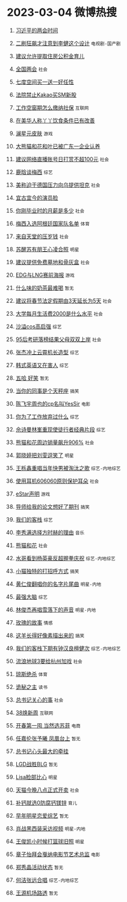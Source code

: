 # 2023-03-04 微博热搜 
1. [习近平的两会时间](https://m.weibo.cn/search?containerid=100103type%3D1%26t%3D10%26q%3D%23%E4%B9%A0%E8%BF%91%E5%B9%B3%E7%9A%84%E4%B8%A4%E4%BC%9A%E6%97%B6%E9%97%B4%23&stream_entry_id=51&isnewpage=1&extparam=seat%3D1%26stream_entry_id%3D51%26c_type%3D51%26dgr%3D0%26cate%3D10103%26filter_type%3Drealtimehot%26pos%3D0%26display_time%3D1677870250%26pre_seqid%3D167787025026903188072&luicode=10000011&lfid=106003type%3D25%26t%3D3%26disable_hot%3D1%26filter_type%3Drealtimehot)  

2. [二刷狂飙才注意到李健这个设计](https://m.weibo.cn/search?containerid=100103type%3D1%26t%3D10%26q%3D%23%E4%BA%8C%E5%88%B7%E7%8B%82%E9%A3%99%E6%89%8D%E6%B3%A8%E6%84%8F%E5%88%B0%E6%9D%8E%E5%81%A5%E8%BF%99%E4%B8%AA%E8%AE%BE%E8%AE%A1%23&stream_entry_id=31&isnewpage=1&extparam=seat%3D1%26lcate%3D5001%26c_type%3D31%26realpos%3D1%26cate%3D5001%26pos%3D0%26q%3D%2523%25E4%25BA%258C%25E5%2588%25B7%25E7%258B%2582%25E9%25A3%2599%25E6%2589%258D%25E6%25B3%25A8%25E6%2584%258F%25E5%2588%25B0%25E6%259D%258E%25E5%2581%25A5%25E8%25BF%2599%25E4%25B8%25AA%25E8%25AE%25BE%25E8%25AE%25A1%2523%26stream_entry_id%3D31%26flag%3D2%26dgr%3D0%26band_rank%3D1%26filter_type%3Drealtimehot%26display_time%3D1677870250%26pre_seqid%3D167787025026903188072&luicode=10000011&lfid=106003type%3D25%26t%3D3%26disable_hot%3D1%26filter_type%3Drealtimehot) `电视剧-国产剧` 

3. [建议允许提取住房公积金育儿](https://m.weibo.cn/search?containerid=100103type%3D1%26t%3D10%26q%3D%23%E5%BB%BA%E8%AE%AE%E5%85%81%E8%AE%B8%E6%8F%90%E5%8F%96%E4%BD%8F%E6%88%BF%E5%85%AC%E7%A7%AF%E9%87%91%E8%82%B2%E5%84%BF%23&stream_entry_id=31&isnewpage=1&extparam=seat%3D1%26lcate%3D5001%26c_type%3D31%26realpos%3D2%26cate%3D5001%26pos%3D1%26q%3D%2523%25E5%25BB%25BA%25E8%25AE%25AE%25E5%2585%2581%25E8%25AE%25B8%25E6%258F%2590%25E5%258F%2596%25E4%25BD%258F%25E6%2588%25BF%25E5%2585%25AC%25E7%25A7%25AF%25E9%2587%2591%25E8%2582%25B2%25E5%2584%25BF%2523%26stream_entry_id%3D31%26flag%3D0%26dgr%3D0%26band_rank%3D2%26filter_type%3Drealtimehot%26display_time%3D1677870250%26pre_seqid%3D167787025026903188072&luicode=10000011&lfid=106003type%3D25%26t%3D3%26disable_hot%3D1%26filter_type%3Drealtimehot)  

4. [全国两会](https://m.weibo.cn/search?containerid=100103type%3D1%26t%3D10%26q%3D%23%E5%85%A8%E5%9B%BD%E4%B8%A4%E4%BC%9A%23&stream_entry_id=31&isnewpage=1&extparam=seat%3D1%26lcate%3D5001%26c_type%3D31%26realpos%3D3%26cate%3D5001%26pos%3D2%26q%3D%2523%25E5%2585%25A8%25E5%259B%25BD%25E4%25B8%25A4%25E4%25BC%259A%2523%26stream_entry_id%3D31%26flag%3D0%26dgr%3D0%26band_rank%3D3%26filter_type%3Drealtimehot%26display_time%3D1677870250%26pre_seqid%3D167787025026903188072&luicode=10000011&lfid=106003type%3D25%26t%3D3%26disable_hot%3D1%26filter_type%3Drealtimehot) `社会` 

5. [七度空间买一送一好任性](https://m.weibo.cn/search?containerid=100103type%3D1%26t%3D10%26q%3D%23%E4%B8%83%E5%BA%A6%E7%A9%BA%E9%97%B4%E4%B9%B0%E4%B8%80%E9%80%81%E4%B8%80%E5%A5%BD%E4%BB%BB%E6%80%A7%23&stream_entry_id=31&isnewpage=1&extparam=seat%3D1%26lcate%3D5001%26c_type%3D31%26band_rank%3D4%26topic_ad%3D1%26cate%3D5001%26pos%3D3%26adid%3D181285%26q%3D%2523%25E4%25B8%2583%25E5%25BA%25A6%25E7%25A9%25BA%25E9%2597%25B4%25E4%25B9%25B0%25E4%25B8%2580%25E9%2580%2581%25E4%25B8%2580%25E5%25A5%25BD%25E4%25BB%25BB%25E6%2580%25A7%2523%26stream_entry_id%3D31%26dgr%3D0%26filter_type%3Drealtimehot%26display_time%3D1677870250%26pre_seqid%3D167787025026903188072&luicode=10000011&lfid=106003type%3D25%26t%3D3%26disable_hot%3D1%26filter_type%3Drealtimehot)  

6. [法院禁止Kakao买SM新股](https://m.weibo.cn/search?containerid=100103type%3D1%26t%3D10%26q%3D%23%E6%B3%95%E9%99%A2%E7%A6%81%E6%AD%A2Kakao%E4%B9%B0SM%E6%96%B0%E8%82%A1%23&stream_entry_id=31&isnewpage=1&extparam=seat%3D1%26lcate%3D5001%26c_type%3D31%26realpos%3D4%26cate%3D5001%26pos%3D4%26q%3D%2523%25E6%25B3%2595%25E9%2599%25A2%25E7%25A6%2581%25E6%25AD%25A2Kakao%25E4%25B9%25B0SM%25E6%2596%25B0%25E8%2582%25A1%2523%26stream_entry_id%3D31%26flag%3D0%26dgr%3D0%26band_rank%3D4%26filter_type%3Drealtimehot%26display_time%3D1677870250%26pre_seqid%3D167787025026903188072&luicode=10000011&lfid=106003type%3D25%26t%3D3%26disable_hot%3D1%26filter_type%3Drealtimehot)  

7. [工作空窗期怎么缴纳社保](https://m.weibo.cn/search?containerid=100103type%3D1%26t%3D10%26q%3D%23%E5%B7%A5%E4%BD%9C%E7%A9%BA%E7%AA%97%E6%9C%9F%E6%80%8E%E4%B9%88%E7%BC%B4%E7%BA%B3%E7%A4%BE%E4%BF%9D%23&stream_entry_id=31&isnewpage=1&extparam=seat%3D1%26lcate%3D5001%26c_type%3D31%26realpos%3D5%26cate%3D5001%26pos%3D5%26q%3D%2523%25E5%25B7%25A5%25E4%25BD%259C%25E7%25A9%25BA%25E7%25AA%2597%25E6%259C%259F%25E6%2580%258E%25E4%25B9%2588%25E7%25BC%25B4%25E7%25BA%25B3%25E7%25A4%25BE%25E4%25BF%259D%2523%26stream_entry_id%3D31%26flag%3D0%26dgr%3D0%26band_rank%3D5%26filter_type%3Drealtimehot%26display_time%3D1677870250%26pre_seqid%3D167787025026903188072&luicode=10000011&lfid=106003type%3D25%26t%3D3%26disable_hot%3D1%26filter_type%3Drealtimehot) `互联网` 

8. [在美华人称丫丫饮食条件已有改善](https://m.weibo.cn/search?containerid=100103type%3D1%26t%3D10%26q%3D%23%E5%9C%A8%E7%BE%8E%E5%8D%8E%E4%BA%BA%E7%A7%B0%E4%B8%AB%E4%B8%AB%E9%A5%AE%E9%A3%9F%E6%9D%A1%E4%BB%B6%E5%B7%B2%E6%9C%89%E6%94%B9%E5%96%84%23&stream_entry_id=31&isnewpage=1&extparam=seat%3D1%26lcate%3D5001%26c_type%3D31%26realpos%3D6%26cate%3D5001%26pos%3D6%26q%3D%2523%25E5%259C%25A8%25E7%25BE%258E%25E5%258D%258E%25E4%25BA%25BA%25E7%25A7%25B0%25E4%25B8%25AB%25E4%25B8%25AB%25E9%25A5%25AE%25E9%25A3%259F%25E6%259D%25A1%25E4%25BB%25B6%25E5%25B7%25B2%25E6%259C%2589%25E6%2594%25B9%25E5%2596%2584%2523%26stream_entry_id%3D31%26flag%3D16%26dgr%3D0%26band_rank%3D6%26filter_type%3Drealtimehot%26display_time%3D1677870250%26pre_seqid%3D167787025026903188072&luicode=10000011&lfid=106003type%3D25%26t%3D3%26disable_hot%3D1%26filter_type%3Drealtimehot)  

9. [澜星元皮肤](https://m.weibo.cn/search?containerid=100103type%3D1%26t%3D10%26q%3D%23%E6%BE%9C%E6%98%9F%E5%85%83%E7%9A%AE%E8%82%A4%23&stream_entry_id=31&isnewpage=1&extparam=seat%3D1%26lcate%3D5001%26c_type%3D31%26realpos%3D7%26cate%3D5001%26pos%3D7%26q%3D%2523%25E6%25BE%259C%25E6%2598%259F%25E5%2585%2583%25E7%259A%25AE%25E8%2582%25A4%2523%26stream_entry_id%3D31%26flag%3D1%26dgr%3D0%26band_rank%3D7%26filter_type%3Drealtimehot%26display_time%3D1677870250%26pre_seqid%3D167787025026903188072&luicode=10000011&lfid=106003type%3D25%26t%3D3%26disable_hot%3D1%26filter_type%3Drealtimehot) `游戏` 

10. [大熊猫和花和叶已被广东一企业认养](https://m.weibo.cn/search?containerid=100103type%3D1%26t%3D10%26q%3D%23%E5%A4%A7%E7%86%8A%E7%8C%AB%E5%92%8C%E8%8A%B1%E5%92%8C%E5%8F%B6%E5%B7%B2%E8%A2%AB%E5%B9%BF%E4%B8%9C%E4%B8%80%E4%BC%81%E4%B8%9A%E8%AE%A4%E5%85%BB%23&stream_entry_id=31&isnewpage=1&extparam=seat%3D1%26lcate%3D5001%26c_type%3D31%26realpos%3D8%26cate%3D5001%26pos%3D8%26q%3D%2523%25E5%25A4%25A7%25E7%2586%258A%25E7%258C%25AB%25E5%2592%258C%25E8%258A%25B1%25E5%2592%258C%25E5%258F%25B6%25E5%25B7%25B2%25E8%25A2%25AB%25E5%25B9%25BF%25E4%25B8%259C%25E4%25B8%2580%25E4%25BC%2581%25E4%25B8%259A%25E8%25AE%25A4%25E5%2585%25BB%2523%26stream_entry_id%3D31%26flag%3D0%26dgr%3D0%26band_rank%3D8%26filter_type%3Drealtimehot%26display_time%3D1677870250%26pre_seqid%3D167787025026903188072&luicode=10000011&lfid=106003type%3D25%26t%3D3%26disable_hot%3D1%26filter_type%3Drealtimehot)  

11. [建议网络直播账号日打赏不超100元](https://m.weibo.cn/search?containerid=100103type%3D1%26t%3D10%26q%3D%23%E5%BB%BA%E8%AE%AE%E7%BD%91%E7%BB%9C%E7%9B%B4%E6%92%AD%E8%B4%A6%E5%8F%B7%E6%97%A5%E6%89%93%E8%B5%8F%E4%B8%8D%E8%B6%85100%E5%85%83%23&stream_entry_id=31&isnewpage=1&extparam=seat%3D1%26lcate%3D5001%26c_type%3D31%26realpos%3D9%26cate%3D5001%26pos%3D9%26q%3D%2523%25E5%25BB%25BA%25E8%25AE%25AE%25E7%25BD%2591%25E7%25BB%259C%25E7%259B%25B4%25E6%2592%25AD%25E8%25B4%25A6%25E5%258F%25B7%25E6%2597%25A5%25E6%2589%2593%25E8%25B5%258F%25E4%25B8%258D%25E8%25B6%2585100%25E5%2585%2583%2523%26stream_entry_id%3D31%26flag%3D0%26dgr%3D0%26band_rank%3D9%26filter_type%3Drealtimehot%26display_time%3D1677870250%26pre_seqid%3D167787025026903188072&luicode=10000011&lfid=106003type%3D25%26t%3D3%26disable_hot%3D1%26filter_type%3Drealtimehot) `社会` 

12. [鹿晗谈梅西](https://m.weibo.cn/search?containerid=100103type%3D1%26t%3D10%26q%3D%23%E9%B9%BF%E6%99%97%E8%B0%88%E6%A2%85%E8%A5%BF%23&stream_entry_id=31&isnewpage=1&extparam=seat%3D1%26lcate%3D5001%26c_type%3D31%26realpos%3D10%26cate%3D5001%26pos%3D10%26q%3D%2523%25E9%25B9%25BF%25E6%2599%2597%25E8%25B0%2588%25E6%25A2%2585%25E8%25A5%25BF%2523%26stream_entry_id%3D31%26flag%3D0%26dgr%3D0%26band_rank%3D10%26filter_type%3Drealtimehot%26display_time%3D1677870250%26pre_seqid%3D167787025026903188072&luicode=10000011&lfid=106003type%3D25%26t%3D3%26disable_hot%3D1%26filter_type%3Drealtimehot) `综艺` 

13. [美称迫于德国压力向乌提供坦克](https://m.weibo.cn/search?containerid=100103type%3D1%26t%3D10%26q%3D%23%E7%BE%8E%E7%A7%B0%E8%BF%AB%E4%BA%8E%E5%BE%B7%E5%9B%BD%E5%8E%8B%E5%8A%9B%E5%90%91%E4%B9%8C%E6%8F%90%E4%BE%9B%E5%9D%A6%E5%85%8B%23&stream_entry_id=31&isnewpage=1&extparam=seat%3D1%26lcate%3D5001%26c_type%3D31%26realpos%3D11%26cate%3D5001%26pos%3D11%26q%3D%2523%25E7%25BE%258E%25E7%25A7%25B0%25E8%25BF%25AB%25E4%25BA%258E%25E5%25BE%25B7%25E5%259B%25BD%25E5%258E%258B%25E5%258A%259B%25E5%2590%2591%25E4%25B9%258C%25E6%258F%2590%25E4%25BE%259B%25E5%259D%25A6%25E5%2585%258B%2523%26stream_entry_id%3D31%26flag%3D0%26dgr%3D0%26band_rank%3D11%26filter_type%3Drealtimehot%26display_time%3D1677870250%26pre_seqid%3D167787025026903188072&luicode=10000011&lfid=106003type%3D25%26t%3D3%26disable_hot%3D1%26filter_type%3Drealtimehot) `社会` 

14. [宜古宜今的演员脸](https://m.weibo.cn/search?containerid=100103type%3D1%26t%3D10%26q%3D%23%E5%AE%9C%E5%8F%A4%E5%AE%9C%E4%BB%8A%E7%9A%84%E6%BC%94%E5%91%98%E8%84%B8%23&stream_entry_id=31&isnewpage=1&extparam=seat%3D1%26lcate%3D5001%26c_type%3D31%26realpos%3D12%26cate%3D5001%26pos%3D12%26q%3D%2523%25E5%25AE%259C%25E5%258F%25A4%25E5%25AE%259C%25E4%25BB%258A%25E7%259A%2584%25E6%25BC%2594%25E5%2591%2598%25E8%2584%25B8%2523%26stream_entry_id%3D31%26flag%3D0%26dgr%3D0%26band_rank%3D12%26filter_type%3Drealtimehot%26display_time%3D1677870250%26pre_seqid%3D167787025026903188072&luicode=10000011&lfid=106003type%3D25%26t%3D3%26disable_hot%3D1%26filter_type%3Drealtimehot)  

15. [你刚毕业时的月薪是多少](https://m.weibo.cn/search?containerid=100103type%3D1%26t%3D10%26q%3D%23%E4%BD%A0%E5%88%9A%E6%AF%95%E4%B8%9A%E6%97%B6%E7%9A%84%E6%9C%88%E8%96%AA%E6%98%AF%E5%A4%9A%E5%B0%91%23&stream_entry_id=31&isnewpage=1&extparam=seat%3D1%26lcate%3D5001%26c_type%3D31%26realpos%3D13%26cate%3D5001%26pos%3D13%26q%3D%2523%25E4%25BD%25A0%25E5%2588%259A%25E6%25AF%2595%25E4%25B8%259A%25E6%2597%25B6%25E7%259A%2584%25E6%259C%2588%25E8%2596%25AA%25E6%2598%25AF%25E5%25A4%259A%25E5%25B0%2591%2523%26stream_entry_id%3D31%26flag%3D0%26dgr%3D0%26band_rank%3D13%26filter_type%3Drealtimehot%26display_time%3D1677870250%26pre_seqid%3D167787025026903188072&luicode=10000011&lfid=106003type%3D25%26t%3D3%26disable_hot%3D1%26filter_type%3Drealtimehot) `社会` 

16. [梅西入选阿根廷国家队名单](https://m.weibo.cn/search?containerid=100103type%3D1%26t%3D10%26q%3D%23%E6%A2%85%E8%A5%BF%E5%85%A5%E9%80%89%E9%98%BF%E6%A0%B9%E5%BB%B7%E5%9B%BD%E5%AE%B6%E9%98%9F%E5%90%8D%E5%8D%95%23&stream_entry_id=31&isnewpage=1&extparam=seat%3D1%26lcate%3D5001%26c_type%3D31%26realpos%3D14%26cate%3D5001%26pos%3D14%26q%3D%2523%25E6%25A2%2585%25E8%25A5%25BF%25E5%2585%25A5%25E9%2580%2589%25E9%2598%25BF%25E6%25A0%25B9%25E5%25BB%25B7%25E5%259B%25BD%25E5%25AE%25B6%25E9%2598%259F%25E5%2590%258D%25E5%258D%2595%2523%26stream_entry_id%3D31%26flag%3D0%26dgr%3D0%26band_rank%3D14%26filter_type%3Drealtimehot%26display_time%3D1677870250%26pre_seqid%3D167787025026903188072&luicode=10000011&lfid=106003type%3D25%26t%3D3%26disable_hot%3D1%26filter_type%3Drealtimehot) `体育` 

17. [来自天堂的压岁钱](https://m.weibo.cn/search?containerid=100103type%3D1%26t%3D10%26q%3D%23%E6%9D%A5%E8%87%AA%E5%A4%A9%E5%A0%82%E7%9A%84%E5%8E%8B%E5%B2%81%E9%92%B1%23&stream_entry_id=31&isnewpage=1&extparam=seat%3D1%26lcate%3D5001%26c_type%3D31%26realpos%3D15%26cate%3D5001%26pos%3D15%26q%3D%2523%25E6%259D%25A5%25E8%2587%25AA%25E5%25A4%25A9%25E5%25A0%2582%25E7%259A%2584%25E5%258E%258B%25E5%25B2%2581%25E9%2592%25B1%2523%26stream_entry_id%3D31%26flag%3D0%26dgr%3D0%26band_rank%3D15%26filter_type%3Drealtimehot%26display_time%3D1677870250%26pre_seqid%3D167787025026903188072&luicode=10000011&lfid=106003type%3D25%26t%3D3%26disable_hot%3D1%26filter_type%3Drealtimehot) `社会` 

18. [苏醒苏有朋王心凌合照](https://m.weibo.cn/search?containerid=100103type%3D1%26t%3D10%26q%3D%23%E8%8B%8F%E9%86%92%E8%8B%8F%E6%9C%89%E6%9C%8B%E7%8E%8B%E5%BF%83%E5%87%8C%E5%90%88%E7%85%A7%23&stream_entry_id=31&isnewpage=1&extparam=seat%3D1%26lcate%3D5001%26c_type%3D31%26realpos%3D16%26cate%3D5001%26pos%3D16%26q%3D%2523%25E8%258B%258F%25E9%2586%2592%25E8%258B%258F%25E6%259C%2589%25E6%259C%258B%25E7%258E%258B%25E5%25BF%2583%25E5%2587%258C%25E5%2590%2588%25E7%2585%25A7%2523%26stream_entry_id%3D31%26flag%3D0%26dgr%3D0%26band_rank%3D16%26filter_type%3Drealtimehot%26display_time%3D1677870250%26pre_seqid%3D167787025026903188072&luicode=10000011&lfid=106003type%3D25%26t%3D3%26disable_hot%3D1%26filter_type%3Drealtimehot) `明星` 

19. [建议提供免费墓地和骨灰盒](https://m.weibo.cn/search?containerid=100103type%3D1%26t%3D10%26q%3D%23%E5%BB%BA%E8%AE%AE%E6%8F%90%E4%BE%9B%E5%85%8D%E8%B4%B9%E5%A2%93%E5%9C%B0%E5%92%8C%E9%AA%A8%E7%81%B0%E7%9B%92%23&stream_entry_id=31&isnewpage=1&extparam=seat%3D1%26lcate%3D5001%26c_type%3D31%26realpos%3D17%26cate%3D5001%26pos%3D17%26q%3D%2523%25E5%25BB%25BA%25E8%25AE%25AE%25E6%258F%2590%25E4%25BE%259B%25E5%2585%258D%25E8%25B4%25B9%25E5%25A2%2593%25E5%259C%25B0%25E5%2592%258C%25E9%25AA%25A8%25E7%2581%25B0%25E7%259B%2592%2523%26stream_entry_id%3D31%26flag%3D0%26dgr%3D0%26band_rank%3D17%26filter_type%3Drealtimehot%26display_time%3D1677870250%26pre_seqid%3D167787025026903188072&luicode=10000011&lfid=106003type%3D25%26t%3D3%26disable_hot%3D1%26filter_type%3Drealtimehot) `社会` 

20. [EDG与LNG赛前海报](https://m.weibo.cn/search?containerid=100103type%3D1%26t%3D10%26q%3D%23EDG%E4%B8%8ELNG%E8%B5%9B%E5%89%8D%E6%B5%B7%E6%8A%A5%23&stream_entry_id=31&isnewpage=1&extparam=seat%3D1%26lcate%3D5001%26c_type%3D31%26realpos%3D18%26cate%3D5001%26pos%3D18%26q%3D%2523EDG%25E4%25B8%258ELNG%25E8%25B5%259B%25E5%2589%258D%25E6%25B5%25B7%25E6%258A%25A5%2523%26stream_entry_id%3D31%26flag%3D0%26dgr%3D0%26band_rank%3D18%26filter_type%3Drealtimehot%26display_time%3D1677870250%26pre_seqid%3D167787025026903188072&luicode=10000011&lfid=106003type%3D25%26t%3D3%26disable_hot%3D1%26filter_type%3Drealtimehot) `游戏` 

21. [什么味的奶茶最难喝](https://m.weibo.cn/search?containerid=100103type%3D1%26t%3D10%26q%3D%23%E4%BB%80%E4%B9%88%E5%91%B3%E7%9A%84%E5%A5%B6%E8%8C%B6%E6%9C%80%E9%9A%BE%E5%96%9D%23&stream_entry_id=31&isnewpage=1&extparam=seat%3D1%26lcate%3D5001%26c_type%3D31%26realpos%3D19%26cate%3D5001%26pos%3D19%26q%3D%2523%25E4%25BB%2580%25E4%25B9%2588%25E5%2591%25B3%25E7%259A%2584%25E5%25A5%25B6%25E8%258C%25B6%25E6%259C%2580%25E9%259A%25BE%25E5%2596%259D%2523%26stream_entry_id%3D31%26flag%3D0%26dgr%3D0%26band_rank%3D19%26filter_type%3Drealtimehot%26display_time%3D1677870250%26pre_seqid%3D167787025026903188072&luicode=10000011&lfid=106003type%3D25%26t%3D3%26disable_hot%3D1%26filter_type%3Drealtimehot) `暂无` 

22. [建议将春节法定假期由3天延长为5天](https://m.weibo.cn/search?containerid=100103type%3D1%26t%3D10%26q%3D%23%E5%BB%BA%E8%AE%AE%E5%B0%86%E6%98%A5%E8%8A%82%E6%B3%95%E5%AE%9A%E5%81%87%E6%9C%9F%E7%94%B13%E5%A4%A9%E5%BB%B6%E9%95%BF%E4%B8%BA5%E5%A4%A9%23&stream_entry_id=31&isnewpage=1&extparam=seat%3D1%26lcate%3D5001%26c_type%3D31%26realpos%3D20%26cate%3D5001%26pos%3D20%26q%3D%2523%25E5%25BB%25BA%25E8%25AE%25AE%25E5%25B0%2586%25E6%2598%25A5%25E8%258A%2582%25E6%25B3%2595%25E5%25AE%259A%25E5%2581%2587%25E6%259C%259F%25E7%2594%25B13%25E5%25A4%25A9%25E5%25BB%25B6%25E9%2595%25BF%25E4%25B8%25BA5%25E5%25A4%25A9%2523%26stream_entry_id%3D31%26flag%3D0%26dgr%3D0%26band_rank%3D20%26filter_type%3Drealtimehot%26display_time%3D1677870250%26pre_seqid%3D167787025026903188072&luicode=10000011&lfid=106003type%3D25%26t%3D3%26disable_hot%3D1%26filter_type%3Drealtimehot) `社会` 

23. [大学每月生活费2000是什么水平](https://m.weibo.cn/search?containerid=100103type%3D1%26t%3D10%26q%3D%23%E5%A4%A7%E5%AD%A6%E6%AF%8F%E6%9C%88%E7%94%9F%E6%B4%BB%E8%B4%B92000%E6%98%AF%E4%BB%80%E4%B9%88%E6%B0%B4%E5%B9%B3%23&stream_entry_id=31&isnewpage=1&extparam=seat%3D1%26lcate%3D5001%26c_type%3D31%26realpos%3D21%26cate%3D5001%26pos%3D21%26q%3D%2523%25E5%25A4%25A7%25E5%25AD%25A6%25E6%25AF%258F%25E6%259C%2588%25E7%2594%259F%25E6%25B4%25BB%25E8%25B4%25B92000%25E6%2598%25AF%25E4%25BB%2580%25E4%25B9%2588%25E6%25B0%25B4%25E5%25B9%25B3%2523%26stream_entry_id%3D31%26flag%3D2%26dgr%3D0%26band_rank%3D21%26filter_type%3Drealtimehot%26display_time%3D1677870250%26pre_seqid%3D167787025026903188072&luicode=10000011&lfid=106003type%3D25%26t%3D3%26disable_hot%3D1%26filter_type%3Drealtimehot) `社会` 

24. [沙溢cos高启强](https://m.weibo.cn/search?containerid=100103type%3D1%26t%3D10%26q%3D%23%E6%B2%99%E6%BA%A2cos%E9%AB%98%E5%90%AF%E5%BC%BA%23&stream_entry_id=31&isnewpage=1&extparam=seat%3D1%26lcate%3D5001%26c_type%3D31%26realpos%3D22%26cate%3D5001%26pos%3D22%26q%3D%2523%25E6%25B2%2599%25E6%25BA%25A2cos%25E9%25AB%2598%25E5%2590%25AF%25E5%25BC%25BA%2523%26stream_entry_id%3D31%26flag%3D0%26dgr%3D0%26band_rank%3D22%26filter_type%3Drealtimehot%26display_time%3D1677870250%26pre_seqid%3D167787025026903188072&luicode=10000011&lfid=106003type%3D25%26t%3D3%26disable_hot%3D1%26filter_type%3Drealtimehot) `综艺` 

25. [95后考研落榜结果父母双双上岸](https://m.weibo.cn/search?containerid=100103type%3D1%26t%3D10%26q%3D%2395%E5%90%8E%E8%80%83%E7%A0%94%E8%90%BD%E6%A6%9C%E7%BB%93%E6%9E%9C%E7%88%B6%E6%AF%8D%E5%8F%8C%E5%8F%8C%E4%B8%8A%E5%B2%B8%23&stream_entry_id=31&isnewpage=1&extparam=seat%3D1%26lcate%3D5001%26c_type%3D31%26realpos%3D23%26cate%3D5001%26pos%3D23%26q%3D%252395%25E5%2590%258E%25E8%2580%2583%25E7%25A0%2594%25E8%2590%25BD%25E6%25A6%259C%25E7%25BB%2593%25E6%259E%259C%25E7%2588%25B6%25E6%25AF%258D%25E5%258F%258C%25E5%258F%258C%25E4%25B8%258A%25E5%25B2%25B8%2523%26stream_entry_id%3D31%26flag%3D0%26dgr%3D0%26band_rank%3D23%26filter_type%3Drealtimehot%26display_time%3D1677870250%26pre_seqid%3D167787025026903188072&luicode=10000011&lfid=106003type%3D25%26t%3D3%26disable_hot%3D1%26filter_type%3Drealtimehot) `社会` 

26. [张杰冲上云霄机长造型](https://m.weibo.cn/search?containerid=100103type%3D1%26t%3D10%26q%3D%23%E5%BC%A0%E6%9D%B0%E5%86%B2%E4%B8%8A%E4%BA%91%E9%9C%84%E6%9C%BA%E9%95%BF%E9%80%A0%E5%9E%8B%23&stream_entry_id=31&isnewpage=1&extparam=seat%3D1%26lcate%3D5001%26c_type%3D31%26realpos%3D24%26cate%3D5001%26pos%3D24%26q%3D%2523%25E5%25BC%25A0%25E6%259D%25B0%25E5%2586%25B2%25E4%25B8%258A%25E4%25BA%2591%25E9%259C%2584%25E6%259C%25BA%25E9%2595%25BF%25E9%2580%25A0%25E5%259E%258B%2523%26stream_entry_id%3D31%26flag%3D0%26dgr%3D0%26band_rank%3D24%26filter_type%3Drealtimehot%26display_time%3D1677870250%26pre_seqid%3D167787025026903188072&luicode=10000011&lfid=106003type%3D25%26t%3D3%26disable_hot%3D1%26filter_type%3Drealtimehot) `综艺` 

27. [韩式英语又在害人](https://m.weibo.cn/search?containerid=100103type%3D1%26t%3D10%26q%3D%23%E9%9F%A9%E5%BC%8F%E8%8B%B1%E8%AF%AD%E5%8F%88%E5%9C%A8%E5%AE%B3%E4%BA%BA%23&stream_entry_id=31&isnewpage=1&extparam=seat%3D1%26lcate%3D5001%26c_type%3D31%26realpos%3D25%26cate%3D5001%26pos%3D25%26q%3D%2523%25E9%259F%25A9%25E5%25BC%258F%25E8%258B%25B1%25E8%25AF%25AD%25E5%258F%2588%25E5%259C%25A8%25E5%25AE%25B3%25E4%25BA%25BA%2523%26stream_entry_id%3D31%26flag%3D0%26dgr%3D0%26band_rank%3D25%26filter_type%3Drealtimehot%26display_time%3D1677870250%26pre_seqid%3D167787025026903188072&luicode=10000011&lfid=106003type%3D25%26t%3D3%26disable_hot%3D1%26filter_type%3Drealtimehot) `综艺` 

28. [五哈 好笑](https://m.weibo.cn/search?containerid=100103type%3D1%26t%3D10%26q%3D%E4%BA%94%E5%93%88+%E5%A5%BD%E7%AC%91&stream_entry_id=31&isnewpage=1&extparam=seat%3D1%26lcate%3D5001%26c_type%3D31%26realpos%3D26%26cate%3D5001%26pos%3D26%26q%3D%25E4%25BA%2594%25E5%2593%2588%2520%25E5%25A5%25BD%25E7%25AC%2591%26stream_entry_id%3D31%26flag%3D0%26dgr%3D0%26band_rank%3D26%26filter_type%3Drealtimehot%26display_time%3D1677870250%26pre_seqid%3D167787025026903188072&luicode=10000011&lfid=106003type%3D25%26t%3D3%26disable_hot%3D1%26filter_type%3Drealtimehot) `暂无` 

29. [当你的同事是个天秤座](https://m.weibo.cn/search?containerid=100103type%3D1%26t%3D10%26q%3D%23%E5%BD%93%E4%BD%A0%E7%9A%84%E5%90%8C%E4%BA%8B%E6%98%AF%E4%B8%AA%E5%A4%A9%E7%A7%A4%E5%BA%A7%23&stream_entry_id=31&isnewpage=1&extparam=seat%3D1%26lcate%3D5001%26c_type%3D31%26realpos%3D27%26cate%3D5001%26pos%3D27%26q%3D%2523%25E5%25BD%2593%25E4%25BD%25A0%25E7%259A%2584%25E5%2590%258C%25E4%25BA%258B%25E6%2598%25AF%25E4%25B8%25AA%25E5%25A4%25A9%25E7%25A7%25A4%25E5%25BA%25A7%2523%26stream_entry_id%3D31%26flag%3D0%26dgr%3D0%26band_rank%3D27%26filter_type%3Drealtimehot%26display_time%3D1677870250%26pre_seqid%3D167787025026903188072&luicode=10000011&lfid=106003type%3D25%26t%3D3%26disable_hot%3D1%26filter_type%3Drealtimehot) `搞笑` 

30. [陈飞宇周也的cp名叫YesSir](https://m.weibo.cn/search?containerid=100103type%3D1%26t%3D10%26q%3D%23%E9%99%88%E9%A3%9E%E5%AE%87%E5%91%A8%E4%B9%9F%E7%9A%84cp%E5%90%8D%E5%8F%ABYesSir%23&stream_entry_id=31&isnewpage=1&extparam=seat%3D1%26lcate%3D5001%26c_type%3D31%26realpos%3D28%26cate%3D5001%26pos%3D28%26q%3D%2523%25E9%2599%2588%25E9%25A3%259E%25E5%25AE%2587%25E5%2591%25A8%25E4%25B9%259F%25E7%259A%2584cp%25E5%2590%258D%25E5%258F%25ABYesSir%2523%26stream_entry_id%3D31%26flag%3D0%26dgr%3D0%26band_rank%3D28%26filter_type%3Drealtimehot%26display_time%3D1677870250%26pre_seqid%3D167787025026903188072&luicode=10000011&lfid=106003type%3D25%26t%3D3%26disable_hot%3D1%26filter_type%3Drealtimehot) `电影` 

31. [你为了工作放弃过什么](https://m.weibo.cn/search?containerid=100103type%3D1%26t%3D10%26q%3D%23%E4%BD%A0%E4%B8%BA%E4%BA%86%E5%B7%A5%E4%BD%9C%E6%94%BE%E5%BC%83%E8%BF%87%E4%BB%80%E4%B9%88%23&stream_entry_id=31&isnewpage=1&extparam=seat%3D1%26lcate%3D5001%26c_type%3D31%26realpos%3D29%26cate%3D5001%26pos%3D29%26q%3D%2523%25E4%25BD%25A0%25E4%25B8%25BA%25E4%25BA%2586%25E5%25B7%25A5%25E4%25BD%259C%25E6%2594%25BE%25E5%25BC%2583%25E8%25BF%2587%25E4%25BB%2580%25E4%25B9%2588%2523%26stream_entry_id%3D31%26flag%3D0%26dgr%3D0%26band_rank%3D29%26filter_type%3Drealtimehot%26display_time%3D1677870250%26pre_seqid%3D167787025026903188072&luicode=10000011&lfid=106003type%3D25%26t%3D3%26disable_hot%3D1%26filter_type%3Drealtimehot) `综艺` 

32. [佘诗曼林峯重现使徒行者经典片段](https://m.weibo.cn/search?containerid=100103type%3D1%26t%3D10%26q%3D%23%E4%BD%98%E8%AF%97%E6%9B%BC%E6%9E%97%E5%B3%AF%E9%87%8D%E7%8E%B0%E4%BD%BF%E5%BE%92%E8%A1%8C%E8%80%85%E7%BB%8F%E5%85%B8%E7%89%87%E6%AE%B5%23&stream_entry_id=31&isnewpage=1&extparam=seat%3D1%26lcate%3D5001%26c_type%3D31%26realpos%3D30%26cate%3D5001%26pos%3D30%26q%3D%2523%25E4%25BD%2598%25E8%25AF%2597%25E6%259B%25BC%25E6%259E%2597%25E5%25B3%25AF%25E9%2587%258D%25E7%258E%25B0%25E4%25BD%25BF%25E5%25BE%2592%25E8%25A1%258C%25E8%2580%2585%25E7%25BB%258F%25E5%2585%25B8%25E7%2589%2587%25E6%25AE%25B5%2523%26stream_entry_id%3D31%26flag%3D0%26dgr%3D0%26band_rank%3D30%26filter_type%3Drealtimehot%26display_time%3D1677870250%26pre_seqid%3D167787025026903188072&luicode=10000011&lfid=106003type%3D25%26t%3D3%26disable_hot%3D1%26filter_type%3Drealtimehot) `综艺` 

33. [熊猫和花周边销量飙升906%](https://m.weibo.cn/search?containerid=100103type%3D1%26t%3D10%26q%3D%23%E7%86%8A%E7%8C%AB%E5%92%8C%E8%8A%B1%E5%91%A8%E8%BE%B9%E9%94%80%E9%87%8F%E9%A3%99%E5%8D%87906%25%23&stream_entry_id=31&isnewpage=1&extparam=seat%3D1%26lcate%3D5001%26c_type%3D31%26realpos%3D31%26cate%3D5001%26pos%3D31%26q%3D%2523%25E7%2586%258A%25E7%258C%25AB%25E5%2592%258C%25E8%258A%25B1%25E5%2591%25A8%25E8%25BE%25B9%25E9%2594%2580%25E9%2587%258F%25E9%25A3%2599%25E5%258D%2587906%2525%2523%26stream_entry_id%3D31%26flag%3D0%26dgr%3D0%26band_rank%3D31%26filter_type%3Drealtimehot%26display_time%3D1677870250%26pre_seqid%3D167787025026903188072&luicode=10000011&lfid=106003type%3D25%26t%3D3%26disable_hot%3D1%26filter_type%3Drealtimehot) `社会` 

34. [郭晓婷把刘雯逗笑了](https://m.weibo.cn/search?containerid=100103type%3D1%26t%3D10%26q%3D%23%E9%83%AD%E6%99%93%E5%A9%B7%E6%8A%8A%E5%88%98%E9%9B%AF%E9%80%97%E7%AC%91%E4%BA%86%23&stream_entry_id=31&isnewpage=1&extparam=seat%3D1%26lcate%3D5001%26c_type%3D31%26realpos%3D32%26cate%3D5001%26pos%3D32%26q%3D%2523%25E9%2583%25AD%25E6%2599%2593%25E5%25A9%25B7%25E6%258A%258A%25E5%2588%2598%25E9%259B%25AF%25E9%2580%2597%25E7%25AC%2591%25E4%25BA%2586%2523%26stream_entry_id%3D31%26flag%3D0%26dgr%3D0%26band_rank%3D32%26filter_type%3Drealtimehot%26display_time%3D1677870250%26pre_seqid%3D167787025026903188072&luicode=10000011&lfid=106003type%3D25%26t%3D3%26disable_hot%3D1%26filter_type%3Drealtimehot) `明星` 

35. [王栎鑫重唱当年快男被淘汰之歌](https://m.weibo.cn/search?containerid=100103type%3D1%26t%3D10%26q%3D%23%E7%8E%8B%E6%A0%8E%E9%91%AB%E9%87%8D%E5%94%B1%E5%BD%93%E5%B9%B4%E5%BF%AB%E7%94%B7%E8%A2%AB%E6%B7%98%E6%B1%B0%E4%B9%8B%E6%AD%8C%23&stream_entry_id=31&isnewpage=1&extparam=seat%3D1%26lcate%3D5001%26c_type%3D31%26realpos%3D33%26cate%3D5001%26pos%3D33%26q%3D%2523%25E7%258E%258B%25E6%25A0%258E%25E9%2591%25AB%25E9%2587%258D%25E5%2594%25B1%25E5%25BD%2593%25E5%25B9%25B4%25E5%25BF%25AB%25E7%2594%25B7%25E8%25A2%25AB%25E6%25B7%2598%25E6%25B1%25B0%25E4%25B9%258B%25E6%25AD%258C%2523%26stream_entry_id%3D31%26flag%3D0%26dgr%3D0%26band_rank%3D33%26filter_type%3Drealtimehot%26display_time%3D1677870250%26pre_seqid%3D167787025026903188072&luicode=10000011&lfid=106003type%3D25%26t%3D3%26disable_hot%3D1%26filter_type%3Drealtimehot) `综艺-内地综艺` 

36. [使用耳机606060原则保护耳朵](https://m.weibo.cn/search?containerid=100103type%3D1%26t%3D10%26q%3D%23%E4%BD%BF%E7%94%A8%E8%80%B3%E6%9C%BA606060%E5%8E%9F%E5%88%99%E4%BF%9D%E6%8A%A4%E8%80%B3%E6%9C%B5%23&stream_entry_id=31&isnewpage=1&extparam=seat%3D1%26lcate%3D5001%26c_type%3D31%26realpos%3D34%26cate%3D5001%26pos%3D34%26q%3D%2523%25E4%25BD%25BF%25E7%2594%25A8%25E8%2580%25B3%25E6%259C%25BA606060%25E5%258E%259F%25E5%2588%2599%25E4%25BF%259D%25E6%258A%25A4%25E8%2580%25B3%25E6%259C%25B5%2523%26stream_entry_id%3D31%26flag%3D0%26dgr%3D0%26band_rank%3D34%26filter_type%3Drealtimehot%26display_time%3D1677870250%26pre_seqid%3D167787025026903188072&luicode=10000011&lfid=106003type%3D25%26t%3D3%26disable_hot%3D1%26filter_type%3Drealtimehot) `社会` 

37. [eStar声明](https://m.weibo.cn/search?containerid=100103type%3D1%26t%3D10%26q%3D%23eStar%E5%A3%B0%E6%98%8E%23&stream_entry_id=31&isnewpage=1&extparam=seat%3D1%26lcate%3D5001%26c_type%3D31%26realpos%3D35%26cate%3D5001%26pos%3D35%26q%3D%2523eStar%25E5%25A3%25B0%25E6%2598%258E%2523%26stream_entry_id%3D31%26flag%3D0%26dgr%3D0%26band_rank%3D35%26filter_type%3Drealtimehot%26display_time%3D1677870250%26pre_seqid%3D167787025026903188072&luicode=10000011&lfid=106003type%3D25%26t%3D3%26disable_hot%3D1%26filter_type%3Drealtimehot) `游戏` 

38. [导师给我的论文想好了期刊](https://m.weibo.cn/search?containerid=100103type%3D1%26t%3D10%26q%3D%23%E5%AF%BC%E5%B8%88%E7%BB%99%E6%88%91%E7%9A%84%E8%AE%BA%E6%96%87%E6%83%B3%E5%A5%BD%E4%BA%86%E6%9C%9F%E5%88%8A%23&stream_entry_id=31&isnewpage=1&extparam=seat%3D1%26lcate%3D5001%26c_type%3D31%26realpos%3D36%26cate%3D5001%26pos%3D36%26q%3D%2523%25E5%25AF%25BC%25E5%25B8%2588%25E7%25BB%2599%25E6%2588%2591%25E7%259A%2584%25E8%25AE%25BA%25E6%2596%2587%25E6%2583%25B3%25E5%25A5%25BD%25E4%25BA%2586%25E6%259C%259F%25E5%2588%258A%2523%26stream_entry_id%3D31%26flag%3D0%26dgr%3D0%26band_rank%3D36%26filter_type%3Drealtimehot%26display_time%3D1677870250%26pre_seqid%3D167787025026903188072&luicode=10000011&lfid=106003type%3D25%26t%3D3%26disable_hot%3D1%26filter_type%3Drealtimehot) `搞笑` 

39. [我们的客栈](https://m.weibo.cn/search?containerid=100103type%3D1%26t%3D10%26q%3D%E6%88%91%E4%BB%AC%E7%9A%84%E5%AE%A2%E6%A0%88&stream_entry_id=31&isnewpage=1&extparam=seat%3D1%26lcate%3D5001%26c_type%3D31%26realpos%3D37%26cate%3D5001%26pos%3D37%26q%3D%25E6%2588%2591%25E4%25BB%25AC%25E7%259A%2584%25E5%25AE%25A2%25E6%25A0%2588%26stream_entry_id%3D31%26flag%3D0%26dgr%3D0%26band_rank%3D37%26filter_type%3Drealtimehot%26display_time%3D1677870250%26pre_seqid%3D167787025026903188072&luicode=10000011&lfid=106003type%3D25%26t%3D3%26disable_hot%3D1%26filter_type%3Drealtimehot) `综艺` 

40. [李秀满选择方时赫的理由](https://m.weibo.cn/search?containerid=100103type%3D1%26t%3D10%26q%3D%23%E6%9D%8E%E7%A7%80%E6%BB%A1%E9%80%89%E6%8B%A9%E6%96%B9%E6%97%B6%E8%B5%AB%E7%9A%84%E7%90%86%E7%94%B1%23&stream_entry_id=31&isnewpage=1&extparam=seat%3D1%26lcate%3D5001%26c_type%3D31%26realpos%3D38%26cate%3D5001%26pos%3D38%26q%3D%2523%25E6%259D%258E%25E7%25A7%2580%25E6%25BB%25A1%25E9%2580%2589%25E6%258B%25A9%25E6%2596%25B9%25E6%2597%25B6%25E8%25B5%25AB%25E7%259A%2584%25E7%2590%2586%25E7%2594%25B1%2523%26stream_entry_id%3D31%26flag%3D0%26dgr%3D0%26band_rank%3D38%26filter_type%3Drealtimehot%26display_time%3D1677870250%26pre_seqid%3D167787025026903188072&luicode=10000011&lfid=106003type%3D25%26t%3D3%26disable_hot%3D1%26filter_type%3Drealtimehot) `音乐` 

41. [熊猫和花](https://m.weibo.cn/search?containerid=100103type%3D1%26t%3D10%26q%3D%23%E7%86%8A%E7%8C%AB%E5%92%8C%E8%8A%B1%23&stream_entry_id=31&isnewpage=1&extparam=seat%3D1%26lcate%3D5001%26c_type%3D31%26realpos%3D39%26cate%3D5001%26pos%3D39%26q%3D%2523%25E7%2586%258A%25E7%258C%25AB%25E5%2592%258C%25E8%258A%25B1%2523%26stream_entry_id%3D31%26flag%3D0%26dgr%3D0%26band_rank%3D39%26filter_type%3Drealtimehot%26display_time%3D1677870250%26pre_seqid%3D167787025026903188072&luicode=10000011&lfid=106003type%3D25%26t%3D3%26disable_hot%3D1%26filter_type%3Drealtimehot) `社会` 

42. [水哥看到杨英豪反超握拳庆祝](https://m.weibo.cn/search?containerid=100103type%3D1%26t%3D10%26q%3D%23%E6%B0%B4%E5%93%A5%E7%9C%8B%E5%88%B0%E6%9D%A8%E8%8B%B1%E8%B1%AA%E5%8F%8D%E8%B6%85%E6%8F%A1%E6%8B%B3%E5%BA%86%E7%A5%9D%23&stream_entry_id=31&isnewpage=1&extparam=seat%3D1%26lcate%3D5001%26c_type%3D31%26realpos%3D40%26cate%3D5001%26pos%3D40%26q%3D%2523%25E6%25B0%25B4%25E5%2593%25A5%25E7%259C%258B%25E5%2588%25B0%25E6%259D%25A8%25E8%258B%25B1%25E8%25B1%25AA%25E5%258F%258D%25E8%25B6%2585%25E6%258F%25A1%25E6%258B%25B3%25E5%25BA%2586%25E7%25A5%259D%2523%26stream_entry_id%3D31%26flag%3D0%26dgr%3D0%26band_rank%3D40%26filter_type%3Drealtimehot%26display_time%3D1677870250%26pre_seqid%3D167787025026903188072&luicode=10000011&lfid=106003type%3D25%26t%3D3%26disable_hot%3D1%26filter_type%3Drealtimehot) `综艺-内地综艺` 

43. [小猫独特的打招呼方式](https://m.weibo.cn/search?containerid=100103type%3D1%26t%3D10%26q%3D%23%E5%B0%8F%E7%8C%AB%E7%8B%AC%E7%89%B9%E7%9A%84%E6%89%93%E6%8B%9B%E5%91%BC%E6%96%B9%E5%BC%8F%23&stream_entry_id=31&isnewpage=1&extparam=seat%3D1%26lcate%3D5001%26c_type%3D31%26realpos%3D41%26cate%3D5001%26pos%3D41%26q%3D%2523%25E5%25B0%258F%25E7%258C%25AB%25E7%258B%25AC%25E7%2589%25B9%25E7%259A%2584%25E6%2589%2593%25E6%258B%259B%25E5%2591%25BC%25E6%2596%25B9%25E5%25BC%258F%2523%26stream_entry_id%3D31%26flag%3D0%26dgr%3D0%26band_rank%3D41%26filter_type%3Drealtimehot%26display_time%3D1677870250%26pre_seqid%3D167787025026903188072&luicode=10000011&lfid=106003type%3D25%26t%3D3%26disable_hot%3D1%26filter_type%3Drealtimehot) `搞笑` 

44. [黄仁俊翻唱你的名字片尾曲](https://m.weibo.cn/search?containerid=100103type%3D1%26t%3D10%26q%3D%23%E9%BB%84%E4%BB%81%E4%BF%8A%E7%BF%BB%E5%94%B1%E4%BD%A0%E7%9A%84%E5%90%8D%E5%AD%97%E7%89%87%E5%B0%BE%E6%9B%B2%23&stream_entry_id=31&isnewpage=1&extparam=seat%3D1%26lcate%3D5001%26c_type%3D31%26realpos%3D42%26cate%3D5001%26pos%3D42%26q%3D%2523%25E9%25BB%2584%25E4%25BB%2581%25E4%25BF%258A%25E7%25BF%25BB%25E5%2594%25B1%25E4%25BD%25A0%25E7%259A%2584%25E5%2590%258D%25E5%25AD%2597%25E7%2589%2587%25E5%25B0%25BE%25E6%259B%25B2%2523%26stream_entry_id%3D31%26flag%3D0%26dgr%3D0%26band_rank%3D42%26filter_type%3Drealtimehot%26display_time%3D1677870250%26pre_seqid%3D167787025026903188072&luicode=10000011&lfid=106003type%3D25%26t%3D3%26disable_hot%3D1%26filter_type%3Drealtimehot) `明星-内地` 

45. [最强大脑](https://m.weibo.cn/search?containerid=100103type%3D1%26t%3D10%26q%3D%E6%9C%80%E5%BC%BA%E5%A4%A7%E8%84%91&stream_entry_id=31&isnewpage=1&extparam=seat%3D1%26lcate%3D5001%26c_type%3D31%26realpos%3D43%26cate%3D5001%26pos%3D43%26q%3D%25E6%259C%2580%25E5%25BC%25BA%25E5%25A4%25A7%25E8%2584%2591%26stream_entry_id%3D31%26flag%3D0%26dgr%3D0%26band_rank%3D43%26filter_type%3Drealtimehot%26display_time%3D1677870250%26pre_seqid%3D167787025026903188072&luicode=10000011&lfid=106003type%3D25%26t%3D3%26disable_hot%3D1%26filter_type%3Drealtimehot) `综艺` 

46. [林俊杰再唱雪落下的声音](https://m.weibo.cn/search?containerid=100103type%3D1%26t%3D10%26q%3D%23%E6%9E%97%E4%BF%8A%E6%9D%B0%E5%86%8D%E5%94%B1%E9%9B%AA%E8%90%BD%E4%B8%8B%E7%9A%84%E5%A3%B0%E9%9F%B3%23&stream_entry_id=31&isnewpage=1&extparam=seat%3D1%26lcate%3D5001%26c_type%3D31%26realpos%3D44%26cate%3D5001%26pos%3D44%26q%3D%2523%25E6%259E%2597%25E4%25BF%258A%25E6%259D%25B0%25E5%2586%258D%25E5%2594%25B1%25E9%259B%25AA%25E8%2590%25BD%25E4%25B8%258B%25E7%259A%2584%25E5%25A3%25B0%25E9%259F%25B3%2523%26stream_entry_id%3D31%26flag%3D0%26dgr%3D0%26band_rank%3D44%26filter_type%3Drealtimehot%26display_time%3D1677870250%26pre_seqid%3D167787025026903188072&luicode=10000011&lfid=106003type%3D25%26t%3D3%26disable_hot%3D1%26filter_type%3Drealtimehot) `明星-内地` 

47. [玫瑰的故事](https://m.weibo.cn/search?containerid=100103type%3D1%26t%3D10%26q%3D%E7%8E%AB%E7%91%B0%E7%9A%84%E6%95%85%E4%BA%8B&stream_entry_id=31&isnewpage=1&extparam=seat%3D1%26lcate%3D5001%26c_type%3D31%26realpos%3D45%26cate%3D5001%26pos%3D45%26q%3D%25E7%258E%25AB%25E7%2591%25B0%25E7%259A%2584%25E6%2595%2585%25E4%25BA%258B%26stream_entry_id%3D31%26flag%3D0%26dgr%3D0%26band_rank%3D45%26filter_type%3Drealtimehot%26display_time%3D1677870250%26pre_seqid%3D167787025026903188072&luicode=10000011&lfid=106003type%3D25%26t%3D3%26disable_hot%3D1%26filter_type%3Drealtimehot) `情感` 

48. [这羊长得好像素描出来的](https://m.weibo.cn/search?containerid=100103type%3D1%26t%3D10%26q%3D%23%E8%BF%99%E7%BE%8A%E9%95%BF%E5%BE%97%E5%A5%BD%E5%83%8F%E7%B4%A0%E6%8F%8F%E5%87%BA%E6%9D%A5%E7%9A%84%23&stream_entry_id=31&isnewpage=1&extparam=seat%3D1%26lcate%3D5001%26c_type%3D31%26realpos%3D46%26cate%3D5001%26pos%3D46%26q%3D%2523%25E8%25BF%2599%25E7%25BE%258A%25E9%2595%25BF%25E5%25BE%2597%25E5%25A5%25BD%25E5%2583%258F%25E7%25B4%25A0%25E6%258F%258F%25E5%2587%25BA%25E6%259D%25A5%25E7%259A%2584%2523%26stream_entry_id%3D31%26flag%3D0%26dgr%3D0%26band_rank%3D46%26filter_type%3Drealtimehot%26display_time%3D1677870250%26pre_seqid%3D167787025026903188072&luicode=10000011&lfid=106003type%3D25%26t%3D3%26disable_hot%3D1%26filter_type%3Drealtimehot) `搞笑` 

49. [我们的客栈下期有钟汉良檀健次](https://m.weibo.cn/search?containerid=100103type%3D1%26t%3D10%26q%3D%23%E6%88%91%E4%BB%AC%E7%9A%84%E5%AE%A2%E6%A0%88%E4%B8%8B%E6%9C%9F%E6%9C%89%E9%92%9F%E6%B1%89%E8%89%AF%E6%AA%80%E5%81%A5%E6%AC%A1%23&stream_entry_id=31&isnewpage=1&extparam=seat%3D1%26lcate%3D5001%26c_type%3D31%26realpos%3D47%26cate%3D5001%26pos%3D47%26q%3D%2523%25E6%2588%2591%25E4%25BB%25AC%25E7%259A%2584%25E5%25AE%25A2%25E6%25A0%2588%25E4%25B8%258B%25E6%259C%259F%25E6%259C%2589%25E9%2592%259F%25E6%25B1%2589%25E8%2589%25AF%25E6%25AA%2580%25E5%2581%25A5%25E6%25AC%25A1%2523%26stream_entry_id%3D31%26flag%3D0%26dgr%3D0%26band_rank%3D47%26filter_type%3Drealtimehot%26display_time%3D1677870250%26pre_seqid%3D167787025026903188072&luicode=10000011&lfid=106003type%3D25%26t%3D3%26disable_hot%3D1%26filter_type%3Drealtimehot) `综艺-内地综艺` 

50. [流浪地球3要给杭州加戏](https://m.weibo.cn/search?containerid=100103type%3D1%26t%3D10%26q%3D%23%E6%B5%81%E6%B5%AA%E5%9C%B0%E7%90%833%E8%A6%81%E7%BB%99%E6%9D%AD%E5%B7%9E%E5%8A%A0%E6%88%8F%23&stream_entry_id=31&isnewpage=1&extparam=seat%3D1%26lcate%3D5001%26c_type%3D31%26realpos%3D48%26cate%3D5001%26pos%3D48%26q%3D%2523%25E6%25B5%2581%25E6%25B5%25AA%25E5%259C%25B0%25E7%2590%25833%25E8%25A6%2581%25E7%25BB%2599%25E6%259D%25AD%25E5%25B7%259E%25E5%258A%25A0%25E6%2588%258F%2523%26stream_entry_id%3D31%26flag%3D0%26dgr%3D0%26band_rank%3D48%26filter_type%3Drealtimehot%26display_time%3D1677870250%26pre_seqid%3D167787025026903188072&luicode=10000011&lfid=106003type%3D25%26t%3D3%26disable_hot%3D1%26filter_type%3Drealtimehot) `社会` 

51. [琼斯绝杀](https://m.weibo.cn/search?containerid=100103type%3D1%26t%3D10%26q%3D%23%E7%90%BC%E6%96%AF%E7%BB%9D%E6%9D%80%23&stream_entry_id=31&isnewpage=1&extparam=seat%3D1%26lcate%3D5001%26c_type%3D31%26realpos%3D49%26cate%3D5001%26pos%3D49%26q%3D%2523%25E7%2590%25BC%25E6%2596%25AF%25E7%25BB%259D%25E6%259D%2580%2523%26stream_entry_id%3D31%26flag%3D0%26dgr%3D0%26band_rank%3D49%26filter_type%3Drealtimehot%26display_time%3D1677870250%26pre_seqid%3D167787025026903188072&luicode=10000011&lfid=106003type%3D25%26t%3D3%26disable_hot%3D1%26filter_type%3Drealtimehot) `体育` 

52. [诡秘之主](https://m.weibo.cn/search?containerid=100103type%3D1%26t%3D10%26q%3D%23%E8%AF%A1%E7%A7%98%E4%B9%8B%E4%B8%BB%23&stream_entry_id=31&isnewpage=1&extparam=seat%3D1%26lcate%3D5001%26c_type%3D31%26realpos%3D50%26cate%3D5001%26pos%3D50%26q%3D%2523%25E8%25AF%25A1%25E7%25A7%2598%25E4%25B9%258B%25E4%25B8%25BB%2523%26stream_entry_id%3D31%26flag%3D0%26dgr%3D0%26band_rank%3D50%26filter_type%3Drealtimehot%26display_time%3D1677870250%26pre_seqid%3D167787025026903188072&luicode=10000011&lfid=106003type%3D25%26t%3D3%26disable_hot%3D1%26filter_type%3Drealtimehot) `读书` 

53. [总书记关心的事](https://m.weibo.cn/search?containerid=100103type%3D1%26t%3D10%26q%3D%23%E6%80%BB%E4%B9%A6%E8%AE%B0%E5%85%B3%E5%BF%83%E7%9A%84%E4%BA%8B%23&stream_entry_id=51&isnewpage=1&extparam=seat%3D1%26dgr%3D0%26stream_entry_id%3D51%26cate%3D10103%26filter_type%3Drealtimehot%26pos%3D0%26c_type%3D51%26display_time%3D1677866678%26pre_seqid%3D16778666780120533041&luicode=10000011&lfid=106003type%3D25%26t%3D3%26disable_hot%3D1%26filter_type%3Drealtimehot) `社会` 

54. [38焕新周](https://m.weibo.cn/search?containerid=100103type%3D1%26t%3D10%26q%3D%2338%E7%84%95%E6%96%B0%E5%91%A8%23&stream_entry_id=31&isnewpage=1&extparam=seat%3D1%26band_rank%3D4%26dgr%3D0%26topic_ad%3D1%26filter_type%3Drealtimehot%26pos%3D3%26adid%3D181454%26q%3D%252338%25E7%2584%2595%25E6%2596%25B0%25E5%2591%25A8%2523%26c_type%3D31%26stream_entry_id%3D31%26cate%3D5001%26lcate%3D5001%26display_time%3D1677866678%26pre_seqid%3D16778666780120533041&luicode=10000011&lfid=106003type%3D25%26t%3D3%26disable_hot%3D1%26filter_type%3Drealtimehot) `互联网` 

55. [开春第一囤 当然选苏菲](https://m.weibo.cn/search?containerid=100103type%3D1%26t%3D10%26q%3D%23%E5%BC%80%E6%98%A5%E7%AC%AC%E4%B8%80%E5%9B%A4+%E5%BD%93%E7%84%B6%E9%80%89%E8%8B%8F%E8%8F%B2%23&stream_entry_id=31&isnewpage=1&extparam=seat%3D1%26band_rank%3D7%26dgr%3D0%26topic_ad%3D1%26filter_type%3Drealtimehot%26pos%3D7%26adid%3D181437%26q%3D%2523%25E5%25BC%2580%25E6%2598%25A5%25E7%25AC%25AC%25E4%25B8%2580%25E5%259B%25A4%2520%25E5%25BD%2593%25E7%2584%25B6%25E9%2580%2589%25E8%258B%258F%25E8%258F%25B2%2523%26c_type%3D31%26stream_entry_id%3D31%26cate%3D5001%26lcate%3D5001%26display_time%3D1677866678%26pre_seqid%3D16778666780120533041&luicode=10000011&lfid=106003type%3D25%26t%3D3%26disable_hot%3D1%26filter_type%3Drealtimehot) `电商` 

56. [任嘉伦张予曦 凤凰台上](https://m.weibo.cn/search?containerid=100103type%3D1%26t%3D10%26q%3D%E4%BB%BB%E5%98%89%E4%BC%A6%E5%BC%A0%E4%BA%88%E6%9B%A6+%E5%87%A4%E5%87%B0%E5%8F%B0%E4%B8%8A&stream_entry_id=31&isnewpage=1&extparam=seat%3D1%26flag%3D0%26band_rank%3D50%26dgr%3D0%26filter_type%3Drealtimehot%26pos%3D51%26q%3D%25E4%25BB%25BB%25E5%2598%2589%25E4%25BC%25A6%25E5%25BC%25A0%25E4%25BA%2588%25E6%259B%25A6%2520%25E5%2587%25A4%25E5%2587%25B0%25E5%258F%25B0%25E4%25B8%258A%26c_type%3D31%26realpos%3D50%26stream_entry_id%3D31%26cate%3D5001%26lcate%3D5001%26display_time%3D1677866678%26pre_seqid%3D16778666780120533041&luicode=10000011&lfid=106003type%3D25%26t%3D3%26disable_hot%3D1%26filter_type%3Drealtimehot) `暂无` 

57. [总书记心头最大的牵挂](https://m.weibo.cn/search?containerid=100103type%3D1%26t%3D10%26q%3D%23%E6%80%BB%E4%B9%A6%E8%AE%B0%E5%BF%83%E5%A4%B4%E6%9C%80%E5%A4%A7%E7%9A%84%E7%89%B5%E6%8C%82%23&stream_entry_id=51&isnewpage=1&extparam=seat%3D1%26stream_entry_id%3D51%26c_type%3D51%26dgr%3D0%26cate%3D10103%26filter_type%3Drealtimehot%26pos%3D0%26display_time%3D1677863049%26pre_seqid%3D16778630493920532712&luicode=10000011&lfid=106003type%3D25%26t%3D3%26disable_hot%3D1%26filter_type%3Drealtimehot)  

58. [LGD战胜BLG](https://m.weibo.cn/search?containerid=100103type%3D1%26t%3D10%26q%3D%23LGD%E6%88%98%E8%83%9CBLG%23&stream_entry_id=31&isnewpage=1&extparam=seat%3D1%26lcate%3D5001%26c_type%3D31%26realpos%3D48%26cate%3D5001%26pos%3D49%26q%3D%2523LGD%25E6%2588%2598%25E8%2583%259CBLG%2523%26stream_entry_id%3D31%26flag%3D0%26dgr%3D0%26band_rank%3D48%26filter_type%3Drealtimehot%26display_time%3D1677863049%26pre_seqid%3D16778630493920532712&luicode=10000011&lfid=106003type%3D25%26t%3D3%26disable_hot%3D1%26filter_type%3Drealtimehot) `暂无` 

59. [Lisa脸部比心](https://m.weibo.cn/search?containerid=100103type%3D1%26t%3D10%26q%3D%23Lisa%E8%84%B8%E9%83%A8%E6%AF%94%E5%BF%83%23&stream_entry_id=31&isnewpage=1&extparam=seat%3D1%26lcate%3D5001%26c_type%3D31%26realpos%3D49%26cate%3D5001%26pos%3D50%26q%3D%2523Lisa%25E8%2584%25B8%25E9%2583%25A8%25E6%25AF%2594%25E5%25BF%2583%2523%26stream_entry_id%3D31%26flag%3D1%26dgr%3D0%26band_rank%3D49%26filter_type%3Drealtimehot%26display_time%3D1677863049%26pre_seqid%3D16778630493920532712&luicode=10000011&lfid=106003type%3D25%26t%3D3%26disable_hot%3D1%26filter_type%3Drealtimehot) `明星` 

60. [天猫今晚八点正式开卖](https://m.weibo.cn/search?containerid=100103type%3D1%26t%3D10%26q%3D%23%E5%A4%A9%E7%8C%AB%E4%BB%8A%E6%99%9A%E5%85%AB%E7%82%B9%E6%AD%A3%E5%BC%8F%E5%BC%80%E5%8D%96%23&stream_entry_id=31&isnewpage=1&extparam=seat%3D1%26dgr%3D0%26q%3D%2523%25E5%25A4%25A9%25E7%258C%25AB%25E4%25BB%258A%25E6%2599%259A%25E5%2585%25AB%25E7%2582%25B9%25E6%25AD%25A3%25E5%25BC%258F%25E5%25BC%2580%25E5%258D%2596%2523%26filter_type%3Drealtimehot%26pos%3D3%26adid%3D181455%26band_rank%3D4%26c_type%3D31%26topic_ad%3D1%26stream_entry_id%3D31%26cate%3D5001%26lcate%3D5001%26display_time%3D1677859464%26pre_seqid%3D16778594644070307083&luicode=10000011&lfid=106003type%3D25%26t%3D3%26disable_hot%3D1%26filter_type%3Drealtimehot) `社会` 

61. [补钙就选0防腐钙镁锌](https://m.weibo.cn/search?containerid=100103type%3D1%26t%3D10%26q%3D%23%E8%A1%A5%E9%92%99%E5%B0%B1%E9%80%890%E9%98%B2%E8%85%90%E9%92%99%E9%95%81%E9%94%8C%23&stream_entry_id=31&isnewpage=1&extparam=seat%3D1%26dgr%3D0%26q%3D%2523%25E8%25A1%25A5%25E9%2592%2599%25E5%25B0%25B1%25E9%2580%25890%25E9%2598%25B2%25E8%2585%2590%25E9%2592%2599%25E9%2595%2581%25E9%2594%258C%2523%26filter_type%3Drealtimehot%26pos%3D7%26adid%3D181385%26band_rank%3D7%26c_type%3D31%26topic_ad%3D1%26stream_entry_id%3D31%26cate%3D5001%26lcate%3D5001%26display_time%3D1677859464%26pre_seqid%3D16778594644070307083&luicode=10000011&lfid=106003type%3D25%26t%3D3%26disable_hot%3D1%26filter_type%3Drealtimehot) `育儿` 

62. [早年明星恋爱综艺](https://m.weibo.cn/search?containerid=100103type%3D1%26t%3D10%26q%3D%23%E6%97%A9%E5%B9%B4%E6%98%8E%E6%98%9F%E6%81%8B%E7%88%B1%E7%BB%BC%E8%89%BA%23&stream_entry_id=31&isnewpage=1&extparam=seat%3D1%26flag%3D1%26dgr%3D0%26q%3D%2523%25E6%2597%25A9%25E5%25B9%25B4%25E6%2598%258E%25E6%2598%259F%25E6%2581%258B%25E7%2588%25B1%25E7%25BB%25BC%25E8%2589%25BA%2523%26realpos%3D16%26filter_type%3Drealtimehot%26pos%3D17%26band_rank%3D16%26c_type%3D31%26stream_entry_id%3D31%26cate%3D5001%26lcate%3D5001%26display_time%3D1677859464%26pre_seqid%3D16778594644070307083&luicode=10000011&lfid=106003type%3D25%26t%3D3%26disable_hot%3D1%26filter_type%3Drealtimehot) `暂无` 

63. [肖战黑西装采访视频](https://m.weibo.cn/search?containerid=100103type%3D1%26t%3D10%26q%3D%23%E8%82%96%E6%88%98%E9%BB%91%E8%A5%BF%E8%A3%85%E9%87%87%E8%AE%BF%E8%A7%86%E9%A2%91%23&stream_entry_id=31&isnewpage=1&extparam=seat%3D1%26flag%3D1%26dgr%3D0%26q%3D%2523%25E8%2582%2596%25E6%2588%2598%25E9%25BB%2591%25E8%25A5%25BF%25E8%25A3%2585%25E9%2587%2587%25E8%25AE%25BF%25E8%25A7%2586%25E9%25A2%2591%2523%26realpos%3D27%26filter_type%3Drealtimehot%26pos%3D28%26band_rank%3D27%26c_type%3D31%26stream_entry_id%3D31%26cate%3D5001%26lcate%3D5001%26display_time%3D1677859464%26pre_seqid%3D16778594644070307083&luicode=10000011&lfid=106003type%3D25%26t%3D3%26disable_hot%3D1%26filter_type%3Drealtimehot) `明星-内地` 

64. [王俊凯小时候打篮球旧照](https://m.weibo.cn/search?containerid=100103type%3D1%26t%3D10%26q%3D%23%E7%8E%8B%E4%BF%8A%E5%87%AF%E5%B0%8F%E6%97%B6%E5%80%99%E6%89%93%E7%AF%AE%E7%90%83%E6%97%A7%E7%85%A7%23&stream_entry_id=31&isnewpage=1&extparam=seat%3D1%26flag%3D0%26dgr%3D0%26q%3D%2523%25E7%258E%258B%25E4%25BF%258A%25E5%2587%25AF%25E5%25B0%258F%25E6%2597%25B6%25E5%2580%2599%25E6%2589%2593%25E7%25AF%25AE%25E7%2590%2583%25E6%2597%25A7%25E7%2585%25A7%2523%26realpos%3D35%26filter_type%3Drealtimehot%26pos%3D36%26band_rank%3D35%26c_type%3D31%26stream_entry_id%3D31%26cate%3D5001%26lcate%3D5001%26display_time%3D1677859464%26pre_seqid%3D16778594644070307083&luicode=10000011&lfid=106003type%3D25%26t%3D3%26disable_hot%3D1%26filter_type%3Drealtimehot) `明星` 

65. [章子怡拜会戛纳电影节艺术总监](https://m.weibo.cn/search?containerid=100103type%3D1%26t%3D10%26q%3D%23%E7%AB%A0%E5%AD%90%E6%80%A1%E6%8B%9C%E4%BC%9A%E6%88%9B%E7%BA%B3%E7%94%B5%E5%BD%B1%E8%8A%82%E8%89%BA%E6%9C%AF%E6%80%BB%E7%9B%91%23&stream_entry_id=31&isnewpage=1&extparam=seat%3D1%26flag%3D0%26dgr%3D0%26q%3D%2523%25E7%25AB%25A0%25E5%25AD%2590%25E6%2580%25A1%25E6%258B%259C%25E4%25BC%259A%25E6%2588%259B%25E7%25BA%25B3%25E7%2594%25B5%25E5%25BD%25B1%25E8%258A%2582%25E8%2589%25BA%25E6%259C%25AF%25E6%2580%25BB%25E7%259B%2591%2523%26realpos%3D39%26filter_type%3Drealtimehot%26pos%3D40%26band_rank%3D39%26c_type%3D31%26stream_entry_id%3D31%26cate%3D5001%26lcate%3D5001%26display_time%3D1677859464%26pre_seqid%3D16778594644070307083&luicode=10000011&lfid=106003type%3D25%26t%3D3%26disable_hot%3D1%26filter_type%3Drealtimehot) `电影` 

66. [郑秀晶活动状态](https://m.weibo.cn/search?containerid=100103type%3D1%26t%3D10%26q%3D%23%E9%83%91%E7%A7%80%E6%99%B6%E6%B4%BB%E5%8A%A8%E7%8A%B6%E6%80%81%23&stream_entry_id=31&isnewpage=1&extparam=seat%3D1%26flag%3D1%26dgr%3D0%26q%3D%2523%25E9%2583%2591%25E7%25A7%2580%25E6%2599%25B6%25E6%25B4%25BB%25E5%258A%25A8%25E7%258A%25B6%25E6%2580%2581%2523%26realpos%3D42%26filter_type%3Drealtimehot%26pos%3D43%26band_rank%3D42%26c_type%3D31%26stream_entry_id%3D31%26cate%3D5001%26lcate%3D5001%26display_time%3D1677859464%26pre_seqid%3D16778594644070307083&luicode=10000011&lfid=106003type%3D25%26t%3D3%26disable_hot%3D1%26filter_type%3Drealtimehot) `暂无` 

67. [何洁张远合唱](https://m.weibo.cn/search?containerid=100103type%3D1%26t%3D10%26q%3D%23%E4%BD%95%E6%B4%81%E5%BC%A0%E8%BF%9C%E5%90%88%E5%94%B1%23&stream_entry_id=31&isnewpage=1&extparam=seat%3D1%26flag%3D0%26dgr%3D0%26q%3D%2523%25E4%25BD%2595%25E6%25B4%2581%25E5%25BC%25A0%25E8%25BF%259C%25E5%2590%2588%25E5%2594%25B1%2523%26realpos%3D44%26filter_type%3Drealtimehot%26pos%3D45%26band_rank%3D44%26c_type%3D31%26stream_entry_id%3D31%26cate%3D5001%26lcate%3D5001%26display_time%3D1677859464%26pre_seqid%3D16778594644070307083&luicode=10000011&lfid=106003type%3D25%26t%3D3%26disable_hot%3D1%26filter_type%3Drealtimehot) `综艺-内地综艺` 

68. [王源机场路透](https://m.weibo.cn/search?containerid=100103type%3D1%26t%3D10%26q%3D%23%E7%8E%8B%E6%BA%90%E6%9C%BA%E5%9C%BA%E8%B7%AF%E9%80%8F%23&stream_entry_id=31&isnewpage=1&extparam=seat%3D1%26flag%3D0%26dgr%3D0%26q%3D%2523%25E7%258E%258B%25E6%25BA%2590%25E6%259C%25BA%25E5%259C%25BA%25E8%25B7%25AF%25E9%2580%258F%2523%26realpos%3D49%26filter_type%3Drealtimehot%26pos%3D50%26band_rank%3D49%26c_type%3D31%26stream_entry_id%3D31%26cate%3D5001%26lcate%3D5001%26display_time%3D1677859464%26pre_seqid%3D16778594644070307083&luicode=10000011&lfid=106003type%3D25%26t%3D3%26disable_hot%3D1%26filter_type%3Drealtimehot) `暂无` 

